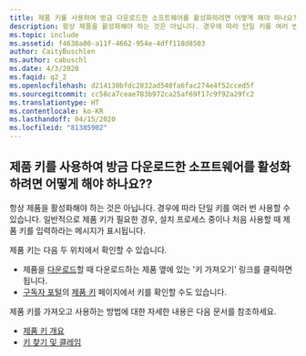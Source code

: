 ```yaml
---
title: 제품 키를 사용하여 방금 다운로드한 소프트웨어를 활성화하려면 어떻게 해야 하나요??
description: 항상 제품을 활성화해야 하는 것은 아닙니다. 경우에 따라 단일 키를 여러 번 사용할 수 있습니다. 일반적으로 제품 키가...
ms.topic: include
ms.assetid: f4638a80-a11f-4662-954e-4dff118d8503
author: CaityBuschlen
ms.author: cabuschl
ms.date: 4/3/2020
ms.faqid: q2_2
ms.openlocfilehash: d214130bfdc2832ad540fa6fac274e4f52cced5f
ms.sourcegitcommit: cc58ca7ceae783b972ca25af69f17c9f92a29fc2
ms.translationtype: HT
ms.contentlocale: ko-KR
ms.lasthandoff: 04/15/2020
ms.locfileid: "81385902"
---
```

## <a name="how-do-i-activate-the-software-i-just-downloaded-using-product-keys"></a>제품 키를 사용하여 방금 다운로드한 소프트웨어를 활성화하려면 어떻게 해야 하나요??

항상 제품을 활성화해야 하는 것은 아닙니다. 경우에 따라 단일 키를 여러 번 사용할 수 있습니다. 일반적으로 제품 키가 필요한 경우, 설치 프로세스 중이나 처음 사용할 때 제품 키를 입력하라는 메시지가 표시됩니다.

제품 키는 다음 두 위치에서 확인할 수 있습니다.

- 제품을 [다운로드](https://my.visualstudio.com/downloads)할 때 다운로드하는 제품 옆에 있는 \'키 가져오기\' 링크를 클릭하면 됩니다.
- [구독자 포털](https://my.visualstudio.com/benefits)의 [제품 키](https://my.visualstudio.com/ProductKeys) 페이지에서 키를 확인할 수도 있습니다.

제품 키를 가져오고 사용하는 방법에 대한 자세한 내용은 다음 문서를 참조하세요.

- [제품 키 개요](https://docs.microsoft.com/visualstudio/subscriptions/product-keys)
- [키 찾기 및 클레임](https://docs.microsoft.com/visualstudio/subscriptions/find-keys)
